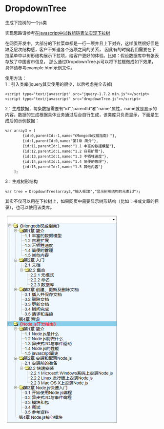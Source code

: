 DropdownTree
============

生成下拉树的一个js类

实现思路请参考<a href="http://www.cnblogs.com/neverstop/archive/2012/04/28/2475438.html" target="_blank">在javascript中以数组链表法实现下拉树</a>

在网页开发中，大部分的下拉菜单都是一行一项并且上下对齐，这样虽然很好但是缺乏层次结构感，客户不知道各个选项之间的关系，
因此有的时候我们需要在下拉菜单中以树形结构展示下拉项，给客户更好的体验。比如：假设数据库中有张表存放了中国省市信息，
那么通过DropdownTree.js可以将下拉框做成如下效果，具体请参考example.html示例文件。

使用方法：    
1：引入类库(jquery其实使用的很少，以后考虑完全去掉)     

    <script type="text/javascript" src="jquery-1.7.2.min.js"></script>  
    <script type="text/javascript" src="dropdownTree.js"></script>   
    
2：生成数据，每条数据需要有"id","parentId"和"name"属性，name就是显示的内容。数据的生成根据具体业务通过后台自行生成，该类库只负责显示，下面是生成后的示例数据：    

    var array3 = [
    		{id:0,parentId:-1,name:"《Mongodb权威指南》"},
    		{id:1,parentId:0,name:"第1章 简介"},
    		{id:11,parentId:1,name:"1.1 丰富的数据模型"},
    		{id:12,parentId:1,name:"1.2 容易扩展"},
    		{id:13,parentId:1,name:"1.3 不牺牲速度"},
    		{id:14,parentId:1,name:"1.4 简便的管理"},
    		{id:15,parentId:1,name:"1.5 其他内容"}
    	];

3：生成树形结构    

    var tree = DropdownTree(array3,"输入框ID","显示树形结构的元素id");    
其实不仅可以用在下拉树上，如果网页中需要显示树形结构（比如：书或文章的目录），也可以使用该类库。  

![image](https://github.com/zjh-neverstop/DropdownTree/blob/master/images/result.png)    


